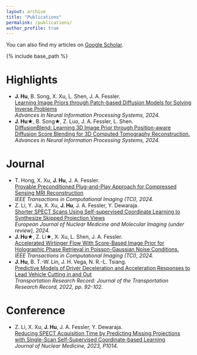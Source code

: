 ```yaml
---
layout: archive
title: "Publications"
permalink: /publications/
author_profile: true
---
```


  You can also find my articles on [Google Scholar](https://scholar.google.com/citations?view_op=list_works&hl=en&user=0x7MxrkAAAAJ).
  
{% include base_path %}

<b>Highlights</b>
======
* <b>J. Hu</b>, B. Song, X. Xu, L. Shen, J. A. Fessler. <br>[Learning Image Priors through Patch-based Diffusion Models for Solving Inverse Problems](https://arxiv.org/abs/2406.02462)<br><em> Advances in Neural Information Processing Systems, 2024.</em>
* <b>J. Hu&#9733;</b>, B. Song&#9733;, Z. Luo, J. A. Fessler, L. Shen. <br>[DiffusionBlend: Learning 3D Image Prior through Position-aware Diffusion Score Blending for 3D Computed Tomography Reconstruction.](https://arxiv.org/abs/2406.10211)<br><em>Advances in Neural Information Processing Systems, 2024.</em>

<b>Journal</b>
======
* T. Hong, X. Xu, <b>J. Hu</b>, J. A. Fessler. <br>[Provable Preconditioned Plug-and-Play Approach for Compressed Sensing MRI Reconstruction](https://ieeexplore.ieee.org/document/10711213)<br><em> IEEE Transactions in Computational Imaging (TCI), 2024.</em>
* Z. Li, Y. Jia, X. Xu, <b>J. Hu</b>, J. A. Fessler, Y. Dewaraja. <br>[Shorter SPECT Scans Using Self-supervised Coordinate Learning to Synthesize Skipped Projection Views](https://arxiv.org/abs/2406.18840)<br><em> European Journal of Nuclear Medicine and Molecular Imaging (under review), 2024.</em>
* <b>J. Hu&#9733;</b>, Z. Li&#9733;, X. Xu, L. Shen, J. A. Fessler. <br>[Accelerated Wirtinger Flow With Score-Based Image Prior for Holographic Phase Retrieval in Poisson-Gaussian Noise Conditions.](https://ieeexplore.ieee.org/document/10695090)<br><em>IEEE Transactions in Computational Imaging (TCI), 2024.</em>
* <b>J. Hu</b>, B. T.-W. Lin, J. H. Vega, N. R.-L. Tsiang. <br>[Predictive Models of Driver Deceleration and Acceleration Responses to Lead Vehicle Cutting in and Out](https://journals.sagepub.com/doi/full/10.1177/03611981221128277)<br><em> Transportation Research Record: Journal of the Transportation Research Record, 2022, pp. 92-102.</em>



<b>Conference</b>
======

* Z. Li, X. Xu, <b>J. Hu</b>, J. A. Fessler, Y. Dewaraja. <br>[Reducing SPECT Acquisition Time by Predicting Missing Projections with Single-Scan Self-Supervised Coordinate-based Learning](https://jnm.snmjournals.org/content/64/supplement_1/P1014.abstract)<br><em> Journal of Nuclear Medicine, 2023, P1014.</em>




